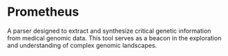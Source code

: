 # Prometheus
A parser designed to extract and synthesize critical genetic information from medical genomic data. This tool serves as a beacon in the exploration and understanding of complex genomic landscapes.
